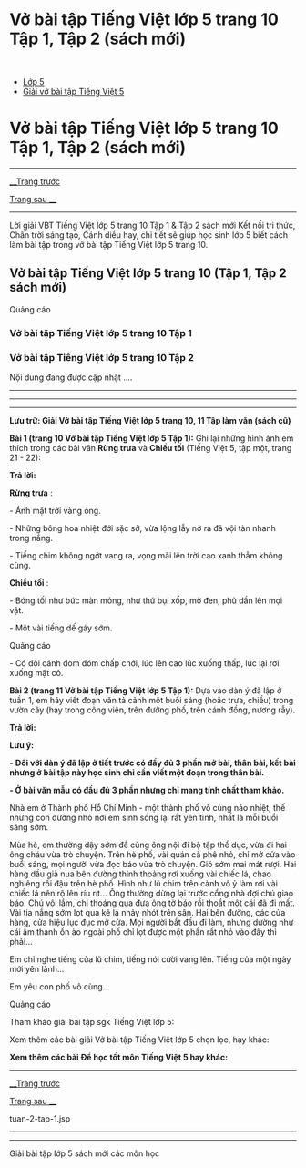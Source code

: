 # Vở bài tập Tiếng Việt lớp 5 trang 10 Tập 1, Tập 2 (sách mới)

﻿

  * [Lớp 5](https://vietjack.com/series/lop-5.jsp)
  * [Giải vở bài tập Tiếng Việt 5](https://vietjack.com/giai-vo-bai-tap-tieng-viet-5/index.jsp)



# Vở bài tập Tiếng Việt lớp 5 trang 10 Tập 1, Tập 2 (sách mới)

* * *

[__Trang trước](https://vietjack.com/giai-vo-bai-tap-tieng-viet-5/tuan-2-tap-1.jsp)

[Trang sau __](https://vietjack.com/giai-vo-bai-tap-tieng-viet-5/tuan-2-tap-1.jsp)

* * *

Lời giải VBT Tiếng Việt lớp 5 trang 10 Tập 1 & Tập 2 sách mới Kết nối tri thức, Chân trời sáng tạo, Cánh diều hay, chi tiết sẽ giúp học sinh lớp 5 biết cách làm bài tập trong vở bài tập Tiếng Việt lớp 5 trang 10.

## Vở bài tập Tiếng Việt lớp 5 trang 10 (Tập 1, Tập 2 sách mới)

Quảng cáo

### Vở bài tập Tiếng Việt lớp 5 trang 10 Tập 1

### Vở bài tập Tiếng Việt lớp 5 trang 10 Tập 2

Nội dung đang được cập nhật ....

* * *

* * *

* * *

**Lưu trữ: Giải Vở bài tập Tiếng Việt lớp 5 trang 10, 11 Tập làm văn (sách cũ)**

**Bài 1 (trang 10 Vở bài tập Tiếng Việt lớp 5 Tập 1):** Ghi lại những hình ảnh em thích trong các bài văn **Rừng trưa** và **Chiều tối** (Tiếng Việt 5, tập một, trang 21 - 22):

**Trả lời:**

**Rừng trưa** :

\- Ánh mặt trời vàng óng.

\- Những bông hoa nhiệt đới sặc sỡ, vừa lộng lẫy nở ra đã vội tàn nhanh trong nắng.

\- Tiếng chim không ngớt vang ra, vọng mãi lên trời cao xanh thẳm không cùng.

**Chiều tối** :

\- Bóng tối như bức màn mỏng, như thứ bụi xốp, mờ đen, phủ dần lên mọi vật.

\- Một vài tiếng dế gáy sớm.

Quảng cáo

\- Có đôi cánh đom đóm chấp chới, lúc lên cao lúc xuống thấp, lúc lại rơi xuống mặt cỏ.

**Bài 2 (trang 11 Vở bài tập Tiếng Việt lớp 5 Tập 1):** Dựa vào dàn ý đã lập ở tuần 1, em hãy viết đoạn văn tả cảnh một buổi sáng (hoặc trưa, chiều) trong vườn cây (hay trong công viên, trên đường phố, trên cánh đồng, nương rẫy).

**Trả lời:**

**Lưu ý:**

**\- Đối với dàn ý đã lập ở tiết trước có đầy đủ 3 phần mở bài, thân bài, kết bài nhưng ở bài tập này học sinh chỉ cần viết một đoạn trong thân bài.**

**\- Ở bài văn mẫu có đầu đủ 3 phần nhưng chỉ mang tính chất tham khảo.**

Nhà em ở Thành phố Hồ Chí Minh - một thành phố vô cùng náo nhiệt, thế nhưng con đường nhỏ nơi em sinh sống lại rất yên tĩnh, nhất là mỗi buổi sáng sớm. 

Mùa hè, em thường dậy sớm để cùng ông nội đi bộ tập thể dục, vừa đi hai ông cháu vừa trò chuyện. Trên hè phố, vài quán cà phê nhỏ, chỉ mở cửa vào buổi sáng, mọi người vừa đọc báo vừa trò chuyện. Gió sớm mai mát rượi. Hai hàng dầu già nua bên đường thỉnh thoảng rơi xuống vài chiếc lá, chao nghiêng rồi đậu trên hè phố. Hình như lũ chim trên cành vô ỷ làm rơi vài chiếc lá nên rộ lên ríu rít... Ông thường dừng lại trước cổng nhà đợi chú giao báo. Chú vội lắm, chỉ thoáng qua đưa ông tờ báo rồi thoắt một cái đã đi mất. Vài tia nắng sớm lọt qua kẽ lá nhảy nhót trên sân. Hai bên đường, các cửa hàng, cửa hiệu lục đục mở cửa. Mọi người bắt đầu đi làm, nhưng dường như cái âm thanh ồn ào ngoài phố chỉ lọt được một phần rất nhỏ vào đây thì phải... 

Em chỉ nghe tiếng của lũ chim, tiếng nói cười vang lên. Tiếng của một ngày mới yên lành... 

Em yêu con phố vô cùng... 

Quảng cáo

Tham khảo giải bài tập sgk Tiếng Việt lớp 5:

Xem thêm các bài giải Vở bài tập Tiếng Việt lớp 5 chọn lọc, hay khác:

**Xem thêm các bài Để học tốt môn Tiếng Việt 5 hay khác:**

* * *

[__Trang trước](https://vietjack.com/giai-vo-bai-tap-tieng-viet-5/tuan-2-tap-1.jsp)

[Trang sau __](https://vietjack.com/giai-vo-bai-tap-tieng-viet-5/tuan-2-tap-1.jsp)

tuan-2-tap-1.jsp

* * *

* * *

Giải bài tập lớp 5 sách mới các môn học
